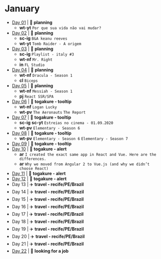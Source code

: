 # January

- [Day 01](01-01-2020.md) | :bookmark_tabs: **planning**
  - **wt-yt** `Por que sua vida não vai mudar?`
- [Day 02](01-02-2020.md) | :bookmark_tabs: **planning**
  - **sc-ig** `B&A keanu reeves`
  - **wt-yt** `Tomb Raider - A origem`
- [Day 03](01-03-2020.md) | :bookmark_tabs: **planning**
  - **sc-ig** `Playlist - italy #3`
  - **wt-nf** `Mr. Right`
  - **in** `FL Studio`
- [Day 04](01-04-2020.md) | :bookmark_tabs: **planning**
  - **wt-nf** `Dracula - Season 1`
  - **cl** `Biceps`
- [Day 05](01-05-2020.md) | :bookmark_tabs: **planning**
  - **wt-nf** `Messiah - Season 1`
  - **pj** `React SSR/SPA`
- [Day 06](01-06-2020.md) | :microscope: **togakure - tooltip**
  - **wt-nf** `Logan Lucky`
  - **wt-pv** `The Aeronauts` `The Report`
- [Day 07](01-07-2020.md) | :microscope: **togakure - tooltip**
  - **sc-ig** **sc-yt** `Estreias no cinema - 01.09.2020`
  - **wt-pv** `Elementary - Season 6`
- [Day 08](01-08-2020.md) | :microscope: **togakure - tooltip**
  - **wt-pv** `Elementary - Season 6` `Elementary - Season 7`
- [Day 09](01-09-2020.md) | :microscope: **togakure - tooltip**
- [Day 10](01-10-2020.md) | :microscope: **togakure - alert**
  - **ar** `I created the exact same app in React and Vue. Here are the differences.`
  - **ar** `Why we moved from Angular 2 to Vue.js (and why we didn’t choose React)`
- [Day 11](01-11-2020.md) | :microscope: **togakure - alert**
- [Day 12](01-12-2020.md) | :microscope: **togakure - alert**
- Day 13 | :airplane: **travel - recife/PE/Brazil**
- Day 14 | :airplane: **travel - recife/PE/Brazil**
- Day 15 | :airplane: **travel - recife/PE/Brazil**
- Day 16 | :airplane: **travel - recife/PE/Brazil**
- Day 17 | :airplane: **travel - recife/PE/Brazil**
- Day 18 | :airplane: **travel - recife/PE/Brazil**
- Day 19 | :airplane: **travel - recife/PE/Brazil**
- Day 20 | :airplane: **travel - recife/PE/Brazil**
- Day 21 | :airplane: **travel - recife/PE/Brazil**
- [Day 22](01-22-2020.md) | :mag_right: **looking for a job**
  